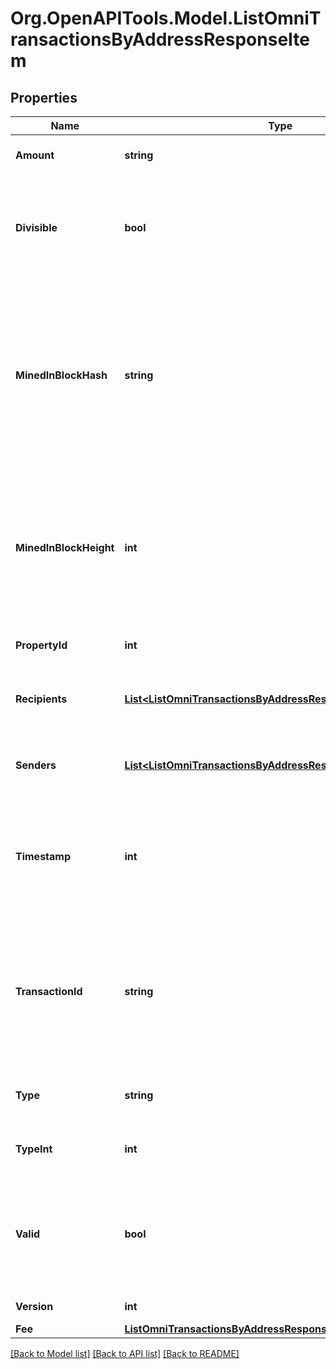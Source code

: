 # Org.OpenAPITools.Model.ListOmniTransactionsByAddressResponseItem

## Properties

Name | Type | Description | Notes
------------ | ------------- | ------------- | -------------
**Amount** | **string** | Defines the amount of the sent tokens. | 
**Divisible** | **bool** | Defines whether the attribute can be divisible or not, as boolean. E.g., if it is \&quot;true\&quot;, the attribute is divisible. | 
**MinedInBlockHash** | **string** | Represents the hash of the block where this transaction was mined/confirmed for first time. The hash is defined as a cryptographic digital fingerprint made by hashing the block header twice through the SHA256 algorithm. | 
**MinedInBlockHeight** | **int** | Represents the hight of the block where this transaction was mined/confirmed for first time. The height is defined as the number of blocks in the blockchain preceding this specific block. | 
**PropertyId** | **int** | Represents the identifier of the tokens to send. | 
**Recipients** | [**List&lt;ListOmniTransactionsByAddressResponseItemRecipients&gt;**](ListOmniTransactionsByAddressResponseItemRecipients.md) | Represents an object of addresses that receive the transactions. | 
**Senders** | [**List&lt;ListOmniTransactionsByAddressResponseItemSenders&gt;**](ListOmniTransactionsByAddressResponseItemSenders.md) | Represents an object of addresses that provide the funds. | 
**Timestamp** | **int** | Defines the exact date/time in Unix Timestamp when this transaction was mined, confirmed or first seen in Mempool, if it is unconfirmed. | 
**TransactionId** | **string** | Represents the unique identifier of a transaction, i.e. it could be &#x60;transactionId&#x60; in UTXO-based protocols like Bitcoin, and transaction &#x60;hash&#x60; in Ethereum blockchain. | 
**Type** | **string** | Defines the type of the transaction as a string. | 
**TypeInt** | **int** | Defines the type of the transaction as a number. | 
**Valid** | **bool** | Defines whether the transaction is valid or not, as boolean. E.g. if set to \&quot;true\&quot;, it means the transaction is valid. | 
**Version** | **int** | Defines the specific version. | 
**Fee** | [**ListOmniTransactionsByAddressResponseItemFee**](ListOmniTransactionsByAddressResponseItemFee.md) |  | 

[[Back to Model list]](../README.md#documentation-for-models) [[Back to API list]](../README.md#documentation-for-api-endpoints) [[Back to README]](../README.md)


